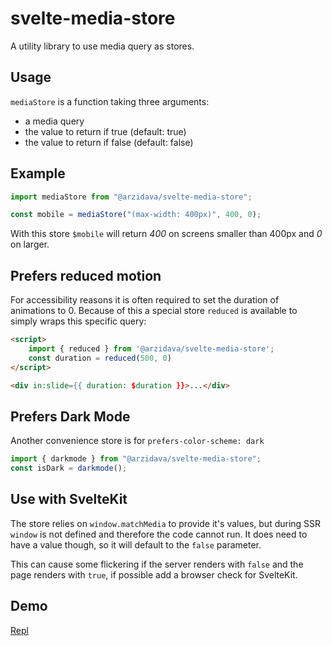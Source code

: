 # svelte-media-store

A utility library to use media query as stores.

## Usage

`mediaStore` is a function taking three arguments:

- a media query
- the value to return if true (default: true)
- the value to return if false (default: false)

## Example

```js
import mediaStore from "@arzidava/svelte-media-store";

const mobile = mediaStore("(max-width: 400px)", 400, 0);
```

With this store `$mobile` will return _400_ on screens smaller than 400px and _0_ on larger.

## Prefers reduced motion

For accessibility reasons it is often required to set the duration of animations to 0. Because of this a special store `reduced` is available to simply wraps this specific query:

```html
<script>
    import { reduced } from '@arzidava/svelte-media-store';
    const duration = reduced(500, 0)
</script>

<div in:slide={{ duration: $duration }}>...</div>
```

## Prefers Dark Mode

Another convenience store is for `prefers-color-scheme: dark`

```js
import { darkmode } from "@arzidava/svelte-media-store";
const isDark = darkmode();
```

## Use with SvelteKit

The store relies on `window.matchMedia` to provide it's values, but during SSR `window` is not defined and therefore the code cannot run. It does need to have a value though, so it will default to the `false` parameter.

This can cause some flickering if the server renders with `false` and the page renders with `true`, if possible add a browser check for SvelteKit.

## Demo

[Repl](https://svelte.dev/repl/a3a327edf4854e9fbd27e475eea2907e?version=3.44.2)
